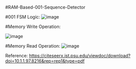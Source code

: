#RAM-Based-001-Sequence-Detector

#001 FSM Logic:
![image](https://user-images.githubusercontent.com/82434808/122651443-6feb0d00-d156-11eb-97f0-80d5dfed46d6.png)


#Memory Write Operation:

![image](https://user-images.githubusercontent.com/82434808/122651338-c6a41700-d155-11eb-849a-4b54d19bbb1a.png)

#Memory Read Operation:
![image](https://user-images.githubusercontent.com/82434808/122651347-d6236000-d155-11eb-8cca-b2d982e9743b.png)


Reference:
https://citeseerx.ist.psu.edu/viewdoc/download?doi=10.1.1.97.8216&rep=rep1&type=pdf




